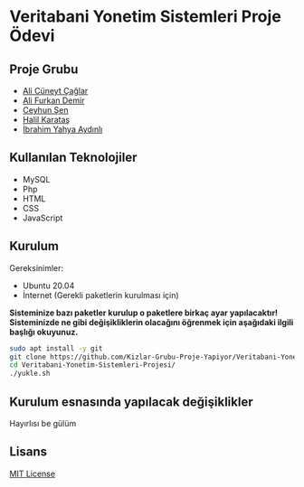 # Veritabani Yonetim Sistemleri Proje Ödevi

## Proje Grubu

* [Ali Cüneyt Çağlar](https://github.com/CuneytCaglar)
* [Ali Furkan Demir](https://github.com/AliFurkanDemir)
* [Ceyhun Şen](https://github.com/ceyhunsen)
* [Halil Karataş](https://github.com/hll-krts)
* [İbrahim Yahya Aydınlı](https://github.com/ibrahimyahyaaydinli)

## Kullanılan Teknolojiler

* MySQL
* Php
* HTML
* CSS
* JavaScript

## Kurulum

Gereksinimler:

* Ubuntu 20.04
* İnternet (Gerekli paketlerin kurulması için)

**Sisteminize bazı paketler kurulup o paketlere birkaç ayar yapılacaktır! Sisteminizde ne gibi değişikliklerin olacağını öğrenmek için aşağıdaki ilgili başlığı okuyunuz.**

```bash
sudo apt install -y git
git clone https://github.com/Kizlar-Grubu-Proje-Yapiyor/Veritabani-Yonetim-Sistemleri-Projesi.git
cd Veritabani-Yonetim-Sistemleri-Projesi/
./yukle.sh
```

## Kurulum esnasında yapılacak değişiklikler

Hayırlısı be gülüm

## Lisans
[MIT License](LICENSE)
